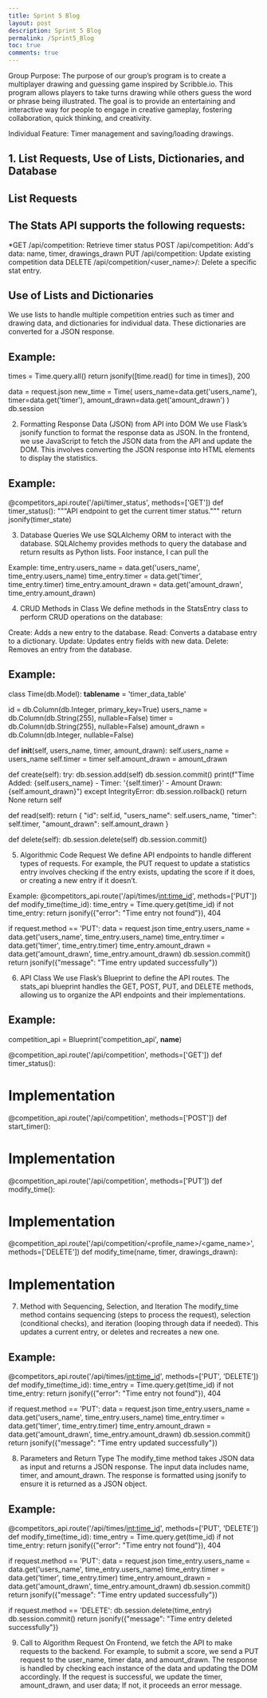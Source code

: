 ```yaml
---
title: Sprint 5 Blog
layout: post
description: Sprint 5 Blog
permalink: /Sprint5_Blog
toc: true
comments: true
---
```


Group Purpose: The purpose of our group’s program is to create a multiplayer drawing and guessing game inspired by Scribble.io. This program allows players to take turns drawing while others guess the word or phrase being illustrated. The goal is to provide an entertaining and interactive way for people to engage in creative gameplay, fostering collaboration, quick thinking, and creativity.

Individual Feature: Timer management and saving/loading drawings.


## 1. List Requests, Use of Lists, Dictionaries, and Database
## List Requests
## The Stats API supports the following requests:


*GET /api/competition: Retrieve timer status
POST /api/competition: Add's data: name, timer, drawings_drawn
PUT /api/competition: Update existing competition data
DELETE /api/competition/<user_name>/<Guess>: Delete a specific stat entry.


## Use of Lists and Dictionaries
We use lists to handle multiple competition entries such as timer and drawing data, and dictionaries for individual data. These dictionaries are converted for a JSON response.


## Example:
times = Time.query.all()
return jsonify([time.read() for time in times]), 200


data = request.json
new_time = Time(
 users_name=data.get('users_name'),
 timer=data.get('timer'),
 amount_drawn=data.get('amount_drawn')
)
db.session




2. Formatting Response Data (JSON) from API into DOM
We use Flask’s jsonify function to format the response data as JSON. In the frontend, we use JavaScript to fetch the JSON data from the API and update the DOM. This involves converting the JSON response into HTML elements to display the statistics.


## Example:
@competitors_api.route('/api/timer_status', methods=['GET'])
def timer_status():
   """API endpoint to get the current timer status."""
   return jsonify(timer_state)


3. Database Queries
We use SQLAlchemy ORM to interact with the database. SQLAlchemy provides methods to query the database and return results as Python lists. Foor instance, I can pull the


Example:
time_entry.users_name = data.get('users_name', time_entry.users_name)
time_entry.timer = data.get('timer', time_entry.timer)
time_entry.amount_drawn = data.get('amount_drawn', time_entry.amount_drawn)


4. CRUD Methods in Class
We define methods in the StatsEntry class to perform CRUD operations on the database:


Create: Adds a new entry to the database.
Read: Converts a database entry to a dictionary.
Update: Updates entry fields with new data.
Delete: Removes an entry from the database.


## Example:
class Time(db.Model):
   __tablename__ = 'timer_data_table'


   id = db.Column(db.Integer, primary_key=True)
   users_name = db.Column(db.String(255), nullable=False)
   timer = db.Column(db.String(255), nullable=False)
   amount_drawn = db.Column(db.Integer, nullable=False)


   def __init__(self, users_name, timer, amount_drawn):
       self.users_name = users_name
       self.timer = timer
       self.amount_drawn = amount_drawn


   def create(self):
       try:
           db.session.add(self)
           db.session.commit()
           print(f"Time Added: {self.users_name} - Timer: '{self.timer}' - Amount Drawn: {self.amount_drawn}")
       except IntegrityError:
           db.session.rollback()
           return None
       return self


   def read(self):
       return {
         "id": self.id,
           "users_name": self.users_name,
           "timer": self.timer,
           "amount_drawn": self.amount_drawn
       }


   def delete(self):
       db.session.delete(self)
       db.session.commit()


5. Algorithmic Code Request
We define API endpoints to handle different types of requests. For example, the PUT request to update a statistics entry involves checking if the entry exists, updating the score if it does, or creating a new entry if it doesn’t.


Example:
@competitors_api.route('/api/times/<int:time_id>', methods=['PUT'])
def modify_time(time_id):
   time_entry = Time.query.get(time_id)
   if not time_entry:
       return jsonify({"error": "Time entry not found"}), 404
  
   if request.method == 'PUT':
       data = request.json
       time_entry.users_name = data.get('users_name', time_entry.users_name)
       time_entry.timer = data.get('timer', time_entry.timer)
       time_entry.amount_drawn = data.get('amount_drawn', time_entry.amount_drawn)
       db.session.commit()
       return jsonify({"message": "Time entry updated successfully"})


6. API Class
We use Flask’s Blueprint to define the API routes. The stats_api blueprint handles the GET, POST, PUT, and DELETE methods, allowing us to organize the API endpoints and their implementations.


## Example:
competition_api = Blueprint('competition_api', __name__)


@competition_api.route('/api/competition', methods=['GET'])
def timer_status():
   # Implementation


@competition_api.route('/api/competition', methods=['POST'])
def start_timer():
   # Implementation


@competition_api.route('/api/competition', methods=['PUT'])
def modify_time():
   # Implementation


@competition_api.route('/api/competition/<profile_name>/<game_name>', methods=['DELETE'])
def modify_time(name, timer, drawings_drawn):
   # Implementation


7. Method with Sequencing, Selection, and Iteration
The modify_time  method contains sequencing (steps to process the request), selection (conditional checks), and iteration (looping through data if needed). This updates a current entry, or deletes and recreates a new one.


## Example:
@competitors_api.route('/api/times/<int:time_id>', methods=['PUT', 'DELETE'])
def modify_time(time_id):
   time_entry = Time.query.get(time_id)
   if not time_entry:
       return jsonify({"error": "Time entry not found"}), 404
  
   if request.method == 'PUT':
       data = request.json
       time_entry.users_name = data.get('users_name', time_entry.users_name)
       time_entry.timer = data.get('timer', time_entry.timer)
       time_entry.amount_drawn = data.get('amount_drawn', time_entry.amount_drawn)
       db.session.commit()
       return jsonify({"message": "Time entry updated successfully"})


8. Parameters and Return Type
The modify_time method takes JSON data as input and returns a JSON response. The input data includes name, timer, and amount_drawn. The response is formatted using jsonify to ensure it is returned as a JSON object.


## Example:
@competitors_api.route('/api/times/<int:time_id>', methods=['PUT', 'DELETE'])
def modify_time(time_id):
   time_entry = Time.query.get(time_id)
   if not time_entry:
       return jsonify({"error": "Time entry not found"}), 404
  
   if request.method == 'PUT':
       data = request.json
       time_entry.users_name = data.get('users_name', time_entry.users_name)
       time_entry.timer = data.get('timer', time_entry.timer)
       time_entry.amount_drawn = data.get('amount_drawn', time_entry.amount_drawn)
       db.session.commit()
       return jsonify({"message": "Time entry updated successfully"})
  
   if request.method == 'DELETE':
       db.session.delete(time_entry)
       db.session.commit()
       return jsonify({"message": "Time entry deleted successfully"})
       
9. Call to Algorithm Request
On Frontend, we fetch the API to make requests to the backend. For example, to submit a score, we send a PUT request to the user_name, timer data, and amount_drawn. The response is handled by checking each instance of the data and updating the DOM accordingly. If the request is successful, we update the timer, amount_drawn, and user data; If not, it proceeds an error message.



